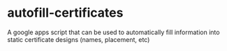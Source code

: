 # autofill-certificates
A google apps script that can be used to automatically fill information into static certificate designs (names, placement, etc)
